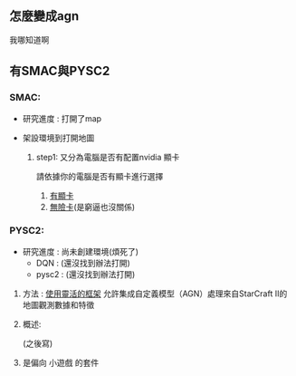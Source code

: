 ## 怎麼變成agn

我哪知道啊

## 有SMAC與PYSC2

### SMAC:
  
* 研究進度 : 打開了map

* 架設環境到打開地圖
  1. step1:
     又分為電腦是否有配置nvidia 顯卡
     
     請依據你的電腦是否有顯卡進行選擇
     
     1. [有顯卡](https://github.com/Yuu-Hsuan/become-agn/blob/main/SMAC/IRIS%E7%92%B0%E5%A2%83%E5%89%8D(%E6%9C%89%E9%A1%AF%E5%8D%A1).md)
     2. [無險卡](https://github.com/Yuu-Hsuan/become-agn/blob/main/SMAC/IRIS%E7%92%B0%E5%A2%83%E5%89%8D(%E7%84%A1%E9%A1%AF%E5%8D%A1).md)(是窮逼也沒關係)

  
### PYSC2:
  
* 研究進度 : 尚未創建環境(煩死了)
  * DQN : (還沒找到辦法打開)
  * pysc2 : (還沒找到辦法打開)
1. 方法 :
   [使用靈活的框架](https://github.com/google-deepmind/pysc2?tab=readme-ov-file#pysc2---starcraft-ii-learning-environment)
   允許集成自定義模型（AGN）處理來自StarCraft II的地圖觀測數據和特徵
   
3. 概述:

    (之後寫)
     
3. 是偏向 小遊戲 的套件
